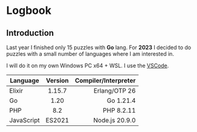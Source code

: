 # Logbook

## Introduction

Last year I finished only 15 puzzles with **Go** lang. For **2023** I decided to do puzzles with a small number of languages where I am interested in.

I will do it on my own Windows PC x64 + WSL. I use the [VSCode](https://code.visualstudio.com).

| Language      | Version       | Compiler/Interpreter |
| ------------- |:-------------:| --------------------:|
| Elixir        | 1.15.7        | Erlang/OTP 26        |
| Go            | 1.20          | Go 1.21.4            |
| PHP           | 8.2           | PHP 8.2.11           |
| JavaScript    | ES2021        | Node.js 20.9.0       |